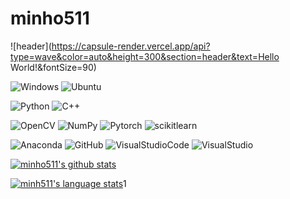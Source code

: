 # minho511
![header](https://capsule-render.vercel.app/api?type=wave&color=auto&height=300&section=header&text=Hello World!&fontSize=90)

![Windows](https://img.shields.io/badge/Windows-0078D6.svg?style=for-the-badge&logo=Windows&logoColor=white)
![Ubuntu](https://img.shields.io/badge/Ubuntu-E95420.svg?style=for-the-badge&logo=Ubuntu&logoColor=white)

![Python](https://img.shields.io/badge/Python-3776AB.svg?style=for-the-badge&logo=Python&logoColor=white)
![C++](https://img.shields.io/badge/c++-00599C.svg?style=for-the-badge&logo=c%2B%2B&logoColor=white)

![OpenCV](https://img.shields.io/badge/OpenCV-5C3EE8.svg?style=for-the-badge&logo=OpenCV&logoColor=white)
![NumPy](https://img.shields.io/badge/NumPy-013243.svg?style=for-the-badge&logo=NumPy&logoColor=white)
![Pytorch](https://img.shields.io/badge/Pytorch-EE4C2C.svg?style=for-the-badge&logo=Pytorch&logoColor=white)
![scikitlearn](https://img.shields.io/badge/scikitlearn-F7931E.svg?style=for-the-badge&logo=scikitlearn&logoColor=white)

![Anaconda](https://img.shields.io/badge/Anaconda-44A833.svg?style=for-the-badge&logo=Anaconda&logoColor=white)
![GitHub](https://img.shields.io/badge/GitHub-181717.svg?style=for-the-badge&logo=GitHub&logoColor=white)
![VisualStudioCode](https://img.shields.io/badge/VisualStudioCode-007ACC.svg?style=for-the-badge&logo=VisualStudioCode&logoColor=white)
![VisualStudio](https://img.shields.io/badge/VisualStudio-5C2D91.svg?style=for-the-badge&logo=VisualStudio&logoColor=white)

[![minho511's github stats](https://github-readme-stats.vercel.app/api?username=minho511&count_private=1&custom_title=minho511&bg_color=0,F2F2F2,F2F2F2&title_color=939393&text_color=00000)](https://github.com/anuraghazra/github-readme-stats)

[![minh511's language stats](https://github-readme-stats.vercel.app/api/top-langs/?username=minho511&layout=compact)](https://github.com/anuraghazra/github-readme-stats)1
